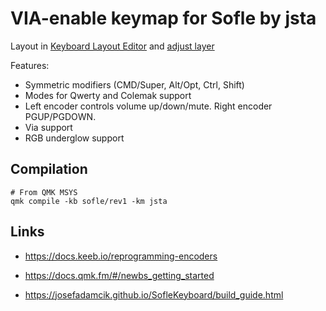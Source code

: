# VIA-enable keymap for Sofle by jsta

Layout in [Keyboard Layout Editor](http://www.keyboard-layout-editor.com/#/gists/76efb423a46cbbea75465cb468eef7ff) and [adjust layer](http://www.keyboard-layout-editor.com/#/gists/4bcf66f922cfd54da20ba04905d56bd4)


Features:

- Symmetric modifiers (CMD/Super, Alt/Opt, Ctrl, Shift)
- Modes for Qwerty and Colemak support
- Left encoder controls volume up/down/mute. Right encoder PGUP/PGDOWN.
- Via support
- RGB underglow support

## Compilation

```shell
# From QMK MSYS
qmk compile -kb sofle/rev1 -km jsta
```

## Links

* https://docs.keeb.io/reprogramming-encoders

* https://docs.qmk.fm/#/newbs_getting_started

* https://josefadamcik.github.io/SofleKeyboard/build_guide.html
